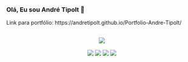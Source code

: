 ### Olá, Eu sou André Tipolt 👋 

<p>Link para portfólio: https://andretipolt.github.io/Portfolio-Andre-Tipolt/</p>
<br/>

<div align="center">
  <div style="display: inline_block">
    <a href="#">
      <img src="https://skillicons.dev/icons?i=java,spring,ts,express,nestjs,nodejs,py,wordpress,html,css,js,git,mysql,mongodb,postgres" />
    </a>
  </div>
 <br/>
  <div>
    <a href="https://www.linkedin.com/in/andre-tipolt-lopes-65a87b221/" target="_blank"><img src="https://img.shields.io/badge/-LinkedIn-%230077B5?style=for-the-badge&logo=linkedin&logoColor=white" target="_blank"></a>
    <a href = "mailto:andretipoltlopes@gmail.com"><img src="https://img.shields.io/badge/-Gmail-%23333?style=for-the-badge&logo=gmail&logoColor=white" target="_blank"></a>
    <a href="https://instagram.com/tipolt.andre" target="_blank"><img src="https://img.shields.io/badge/-Instagram-%23E4405F?style=for-the-badge&logo=instagram&logoColor=white" target="_blank"></a>
    <a href="https://wa.me/+5511991820977" target="_blank"><img src="https://img.shields.io/badge/WhatsApp-25D366?style=for-the-badge&logo=whatsapp&logoColor=white" target="_blank"></a>
  </div>
